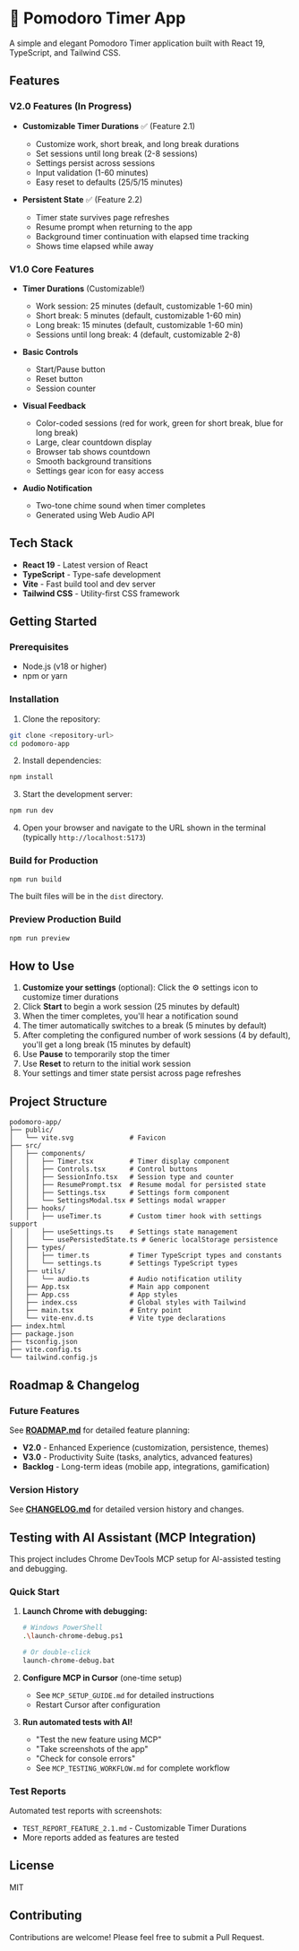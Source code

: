 # 🍅 Pomodoro Timer App

A simple and elegant Pomodoro Timer application built with React 19, TypeScript, and Tailwind CSS.

## Features

### V2.0 Features (In Progress)

- **Customizable Timer Durations** ✅ (Feature 2.1)
  - Customize work, short break, and long break durations
  - Set sessions until long break (2-8 sessions)
  - Settings persist across sessions
  - Input validation (1-60 minutes)
  - Easy reset to defaults (25/5/15 minutes)
  
- **Persistent State** ✅ (Feature 2.2)
  - Timer state survives page refreshes
  - Resume prompt when returning to the app
  - Background timer continuation with elapsed time tracking
  - Shows time elapsed while away

### V1.0 Core Features

- **Timer Durations** (Customizable!)
  - Work session: 25 minutes (default, customizable 1-60 min)
  - Short break: 5 minutes (default, customizable 1-60 min)
  - Long break: 15 minutes (default, customizable 1-60 min)
  - Sessions until long break: 4 (default, customizable 2-8)

- **Basic Controls**
  - Start/Pause button
  - Reset button
  - Session counter

- **Visual Feedback**
  - Color-coded sessions (red for work, green for short break, blue for long break)
  - Large, clear countdown display
  - Browser tab shows countdown
  - Smooth background transitions
  - Settings gear icon for easy access

- **Audio Notification**
  - Two-tone chime sound when timer completes
  - Generated using Web Audio API

## Tech Stack

- **React 19** - Latest version of React
- **TypeScript** - Type-safe development
- **Vite** - Fast build tool and dev server
- **Tailwind CSS** - Utility-first CSS framework

## Getting Started

### Prerequisites

- Node.js (v18 or higher)
- npm or yarn

### Installation

1. Clone the repository:
```bash
git clone <repository-url>
cd podomoro-app
```

2. Install dependencies:
```bash
npm install
```

3. Start the development server:
```bash
npm run dev
```

4. Open your browser and navigate to the URL shown in the terminal (typically `http://localhost:5173`)

### Build for Production

```bash
npm run build
```

The built files will be in the `dist` directory.

### Preview Production Build

```bash
npm run preview
```

## How to Use

1. **Customize your settings** (optional): Click the ⚙️ settings icon to customize timer durations
2. Click **Start** to begin a work session (25 minutes by default)
3. When the timer completes, you'll hear a notification sound
4. The timer automatically switches to a break (5 minutes by default)
5. After completing the configured number of work sessions (4 by default), you'll get a long break (15 minutes by default)
6. Use **Pause** to temporarily stop the timer
7. Use **Reset** to return to the initial work session
8. Your settings and timer state persist across page refreshes

## Project Structure

```
podomoro-app/
├── public/
│   └── vite.svg              # Favicon
├── src/
│   ├── components/
│   │   ├── Timer.tsx         # Timer display component
│   │   ├── Controls.tsx      # Control buttons
│   │   ├── SessionInfo.tsx   # Session type and counter
│   │   ├── ResumePrompt.tsx  # Resume modal for persisted state
│   │   ├── Settings.tsx      # Settings form component
│   │   └── SettingsModal.tsx # Settings modal wrapper
│   ├── hooks/
│   │   ├── useTimer.ts       # Custom timer hook with settings support
│   │   ├── useSettings.ts    # Settings state management
│   │   └── usePersistedState.ts # Generic localStorage persistence
│   ├── types/
│   │   ├── timer.ts          # Timer TypeScript types and constants
│   │   └── settings.ts       # Settings TypeScript types
│   ├── utils/
│   │   └── audio.ts          # Audio notification utility
│   ├── App.tsx               # Main app component
│   ├── App.css               # App styles
│   ├── index.css             # Global styles with Tailwind
│   ├── main.tsx              # Entry point
│   └── vite-env.d.ts         # Vite type declarations
├── index.html
├── package.json
├── tsconfig.json
├── vite.config.ts
└── tailwind.config.js
```

## Roadmap & Changelog

### Future Features
See **[ROADMAP.md](ROADMAP.md)** for detailed feature planning:
- **V2.0** - Enhanced Experience (customization, persistence, themes)
- **V3.0** - Productivity Suite (tasks, analytics, advanced features)
- **Backlog** - Long-term ideas (mobile app, integrations, gamification)

### Version History
See **[CHANGELOG.md](CHANGELOG.md)** for detailed version history and changes.

## Testing with AI Assistant (MCP Integration)

This project includes Chrome DevTools MCP setup for AI-assisted testing and debugging.

### Quick Start

1. **Launch Chrome with debugging:**
   ```bash
   # Windows PowerShell
   .\launch-chrome-debug.ps1
   
   # Or double-click
   launch-chrome-debug.bat
   ```

2. **Configure MCP in Cursor** (one-time setup)
   - See `MCP_SETUP_GUIDE.md` for detailed instructions
   - Restart Cursor after configuration

3. **Run automated tests with AI!**
   - "Test the new feature using MCP"
   - "Take screenshots of the app"
   - "Check for console errors"
   - See `MCP_TESTING_WORKFLOW.md` for complete workflow

### Test Reports

Automated test reports with screenshots:
- `TEST_REPORT_FEATURE_2.1.md` - Customizable Timer Durations
- More reports added as features are tested

## License

MIT

## Contributing

Contributions are welcome! Please feel free to submit a Pull Request.

